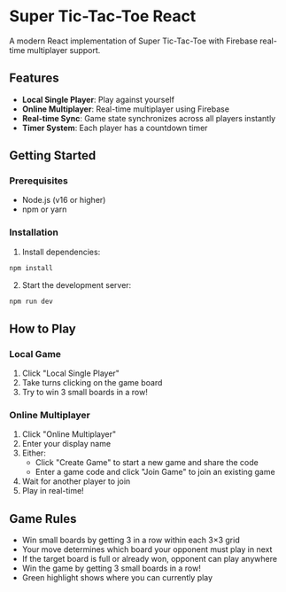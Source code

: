 # Super Tic-Tac-Toe React

A modern React implementation of Super Tic-Tac-Toe with Firebase real-time multiplayer support.

## Features

- **Local Single Player**: Play against yourself
- **Online Multiplayer**: Real-time multiplayer using Firebase
- **Real-time Sync**: Game state synchronizes across all players instantly
- **Timer System**: Each player has a countdown timer

## Getting Started

### Prerequisites

- Node.js (v16 or higher)
- npm or yarn

### Installation

1. Install dependencies:
```bash
npm install
```

2. Start the development server:
```bash
npm run dev
```



## How to Play

### Local Game
1. Click "Local Single Player"
2. Take turns clicking on the game board
3. Try to win 3 small boards in a row!

### Online Multiplayer
1. Click "Online Multiplayer"
2. Enter your display name
3. Either:
   - Click "Create Game" to start a new game and share the code
   - Enter a game code and click "Join Game" to join an existing game
4. Wait for another player to join
5. Play in real-time!

## Game Rules

- Win small boards by getting 3 in a row within each 3×3 grid
- Your move determines which board your opponent must play in next
- If the target board is full or already won, opponent can play anywhere
- Win the game by getting 3 small boards in a row!
- Green highlight shows where you can currently play





